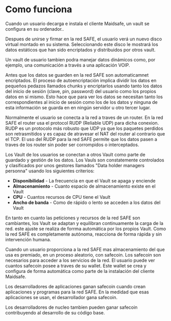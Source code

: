 # Como funciona

Cuando un usuario decarga e instala el cliente Maidsafe, un vault se configura en su ordenador..

Despues de unirse y firmar en la red SAFE, el usuarío verá un nuevo disco virtual montado en su sistema. Seleccionando este disco le mostrará los datos estáticos que han sido encriptados y distribuidos por otros vault.

Un vault de usuario tambien podra manejar datos dinámicos como, por ejemplo, una comunicación a través a una aplicación VOIP.

Antes que los datos se guarden en la red SAFE son automaticamnet encriptados. El proceso de autoencriptación implica dividir los datos en pequeños pedazos llamados chunks y encriptarlos usando tanto los datos del inicio de sesión (clave, pin, password) del usuario como los propios datos en sí mismo. Esto hace que para ver los datos se necesitan tanto los correspondientes al inicio de sesión como los de los datos y ninguna de esta información se guarda en en ningún servidor u otro tercer lugar.

Normalmente el usuario se conecta a la red a traves de un router. En la red SAFE el router usa el protocol RUDP (Reliable UDP) para dicha conexion. RUDP es un protocolo más robusto que UDP ya que los paquetes perdidos son retrasmitidos y es capaz de atravesar el NAT del router al contrario que el TCP. El uso del RUDP para la red SAFE permite que los datos pasen a traves de los router sin poder ser corrompidos o interceptados.

Los Vault de los usuarios se conectan a otros Vault como parte de guardado y gestión de los datos. Los Vauls son constatemente controlados y clasificados por unos gestores llamados "Data holder managers personna" usando los siguientes criterios:

* **Disponibilidad** - La frecuencia en que el Vault se apaga y enciende
* **Almacenamiento** - Cuanto espacio de almacenamiento existe en el Vault
* **CPU** - Cuantos recursos de CPU tiene el Vault
* **Ancho de banda** - Como de rápido o lento se acceden a los datos del Vault

En tanto en cuanto las peticiones y recursos de la red SAFE son cambiantes, los Vault se adaptan y equilibran continuamente la carga de la red. este ajuste se realiza de forrma automática por los propios Vault. Como la red SAFE es completamente autónoma, reacciona de forma rápida y sin intervención humana.

Cuando un usuario proporciona a la red SAFE mas almacenamiento del que usa es premiado, en un proceso aleatorio, con safecoin. Los safecoin son necesarios para acceder a los servicios de la red. El usuario puede ver cuantos safecoin posee a traves de su wallet. Este wallet se crea y configura de forma automática como parte de la instalación del cliente Maidsafe.

Los desarrolladores de aplicaciones ganan safecoin cuando crean aplicaciones y programas para la red SAFE. En la medidad que esas aplicaciones se usan, el desarrollador gana safecoin.

Los desarrolladores de nucleo tambien pueden ganar safecoin contribuyendo al desarrollo de su código base.
